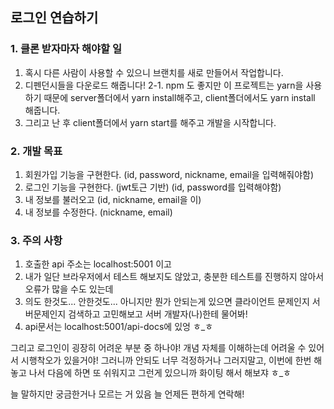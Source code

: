 ## 로그인 연습하기

### 1. 클론 받자마자 해야할 일

1. 혹시 다른 사람이 사용할 수 있으니 브랜치를 새로 만들어서 작업합니다.
2. 디펜던시들을 다운로드 해줍니다! 
2-1. npm 도 좋지만 이 프로젝트는 yarn을 사용하기 때문에 server폴더에서 yarn install해주고, client폴더에서도 yarn install 해줍니다.
3. 그리고 난 후 client폴더에서 yarn start를 해주고 개발을 시작합니다.


### 2. 개발 목표

1. 회원가입 기능을 구현한다. (id, password, nickname, email을 입력해줘야함)
2. 로그인 기능을 구현한다. (jwt토근 기반) (id, password를 입력해야함)
3. 내 정보를 불러오고 (id, nickname, email을 이)
4. 내 정보를 수정한다. (nickname, email)


### 3. 주의 사항

1. 호출한 api 주소는 localhost:5001 이고
2. 내가 일단 브라우저에서 테스트 해보지도 않았고, 충분한 테스트를 진행하지 않아서 오류가 많을 수도 있는데
3. 의도 한것도... 안한것도... 아니지만 뭔가 안되는게 있으면 클라이언트 문제인지 서버문제인지 검색하고 고민해보고 서버 개발자(나)한테 물어봐!
4. api문서는 localhost:5001/api-docs에 있엉 ㅎ_ㅎ

그리고 로그인이 굉장히 어려운 부분 중 하나야! 개념 자체를 이해하는데 어려울 수 있어서 시행착오가 있을거야! 그러니까 안되도 너무 걱정하거나 그러지말고, 이번에 한번 해놓고 나서 다음에 하면 또 쉬워지고 그런게 있으니까 화이팅 해서 해보쟈 ㅎ_ㅎ

늘 말하지만 궁금한거나 모르는 거 있음 늘 언제든 편하게 연락해!